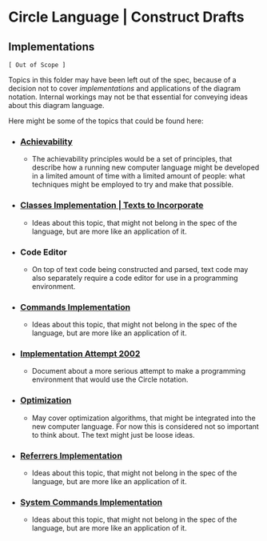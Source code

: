Circle Language | Construct Drafts
==================================

Implementations
---------------

`[ Out of Scope ]`

Topics in this folder may have been left out of the spec, because of a decision not to cover *implementations* and applications of the diagram notation. Internal workings may not be that essential for conveying ideas about this diagram language.

Here might be some of the topics that could be found here:

- ### [Achievability](achievability)

    - The achievability principles would be a set of principles, that describe how a running new computer language might be developed in a limited amount of time with a limited amount of people: what techniques might be employed to try and make that possible.

- ### [Classes Implementation | Texts to Incorporate](classes-implementation-texts-to-incorporate.md)

    - Ideas about this topic, that might not belong in the spec of the language, but are more like an application of it.

- ### Code Editor

    - On top of text code being constructed and parsed, text code may also separately require a code editor for use in a programming environment.

- ### [Commands Implementation](commands-implementation.md)

    - Ideas about this topic, that might not belong in the spec of the language, but are more like an application of it.

- ### [Implementation Attempt 2002](implementation-attempt-2002.md)

    - Document about a more serious attempt to make a programming environment that would use the Circle notation.

- ### [Optimization](optimization.md)

    - May cover optimization algorithms, that might be integrated into the new computer language. For now this is considered not so important to think about. The text might just be loose ideas.

- ### [Referrers Implementation](referrers-implementation.md)

    - Ideas about this topic, that might not belong in the spec of the language, but are more like an application of it.

- ### [System Commands Implementation](system-commands-implementation.md)

    - Ideas about this topic, that might not belong in the spec of the language, but are more like an application of it.